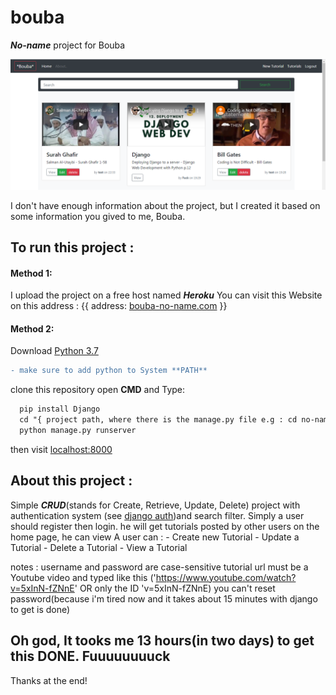 # bouba
***No-name*** project for Bouba

![ScreenShot](https://github.com/A-Arari/bouba/blob/master/preview.PNG)

I don't have enough information about the project, but I created it based on some information you gived to me, Bouba.

## To run this project :
  #### Method 1:
  
  I upload the project on a free host named ***Heroku***
  You can visit this Website on this address : {{ address: [bouba-no-name.com](https://bouba-no-name.herokuapp.com/) }}
  
  #### Method 2:
  
  Download [Python 3.7](https://www.python.org/downloads/)
  ```diff
  - make sure to add python to System **PATH** 
  ```
  clone this repository
  open **CMD** and Type:
  
  ```diff
    pip install Django
    cd "{ project path, where there is the manage.py file e.g : cd no-name}"
    python manage.py runserver
  ```
then visit [localhost:8000](https://127.0.0.1:8000)

## About this project :
  Simple ***CRUD***(stands for Create, Retrieve, Update, Delete) project with authentication system (see [django auth](https://docs.djangoproject.com/en/3.0/topics/auth/default/))and search filter.
  Simply a user should register then login. he will get tutorials posted by other users on the home page, he can view
  A user can :
    - Create new Tutorial
    - Update a Tutorial
    - Delete a Tutorial
    - View a Tutorial
    
 notes :
  username and password are case-sensitive
  tutorial url must be a Youtube video and typed like this ('https://www.youtube.com/watch?v=5xInN-fZNnE' OR only the ID 'v=5xInN-fZNnE)
  you can't reset password(because i'm tired now and it takes about 15 minutes with django to get is done)
## Oh god, It tooks me 13 hours(in two days) to get this DONE. Fuuuuuuuuck

Thanks at the end!
